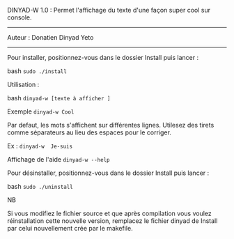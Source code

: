 
DINYAD-W 1.0 : Permet l'affichage du texte d'une façon super cool sur console.

_____________________________________________
Auteur : Donatien Dinyad Yeto

_____________________________________________

Pour installer, positionnez-vous dans le dossier Install puis lancer :

bash 
`
sudo ./install
`


Utilisation : 

bash
`
dinyad-w [texte à afficher ]
`

Exemple 
`
dinyad-w Cool
`

Par defaut, les mots s'affichent sur différentes lignes. Utilesez des tirets comme séparateurs au lieu des espaces pour le corriger.

Ex : `dinyad-w  Je-suis`


Affichage de l'aide
`
dinyad-w --help
`


Pour désinstaller, positionnez-vous dans le dossier Install puis lancer :

bash 
`
sudo ./uninstall
 `

NB

Si vous modifiez le fichier source et que après compilation vous voulez réinstallation cette nouvelle version, remplacez le fichier dinyad de Install par celui nouvellement crée par le makefile.
